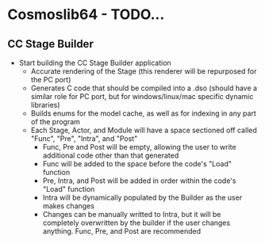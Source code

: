 # Cosmoslib64 - TODO...

## CC Stage Builder
- Start building the CC Stage Builder application
	- Accurate rendering of the Stage (this renderer will be repurposed for the PC port)
	- Generates C code that should be compiled into a .dso (should have a similar role for PC port, but for windows/linux/mac specific dynamic libraries)
	- Builds enums for the model cache, as well as for indexing in any part of the program
	- Each Stage, Actor, and Module will have a space sectioned off called "Func", "Pre", "Intra", and "Post"
		- Func, Pre and Post will be empty, allowing the user to write additional code other than that generated
		- Func will be added to the space before the code's "Load" function
		- Pre, Intra, and Post will be added in order within the code's "Load" function
		- Intra will be dynamically populated by the Builder as the user makes changes
		- Changes can be manually writted to Intra, but it will be completely overwritten by the builder if the user changes anything. Func, Pre, and Post are recommended